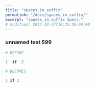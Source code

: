 ```yaml
---
title: "spaces_in_suffix"
permalink: "/docs/spaces_in_suffix/"
excerpt: "spaces_in_suffix Specs."
# modified: 2017-10-27T16:25:30-04:00
---
```

### unnamed test 599
```ruby
# BEFORE

1  if  2

```
```ruby
# BECOMES

1 if 2

```
